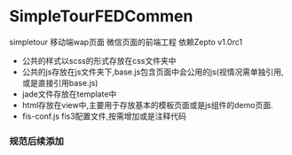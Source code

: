# SimpleTourFEDCommen
simpletour 移动端wap页面 微信页面的前端工程
依赖Zepto v1.0rc1
* 公共的样式以scss的形式存放在css文件夹中
* 公共的js存放在js文件夹下,base.js包含页面中会公用的js(视情况需单独引用,或是直接引用base.js)
* jade文件存放在template中
* html存放在view中,主要用于存放基本的模板页面或是js组件的demo页面.
* fis-conf.js fis3配置文件,按需增加或是注释代码

### 规范后续添加